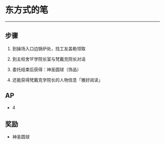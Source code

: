 # 东方式的笔

---

## 步骤

1. 到操场入口边锅炉处，找工友盖勒领取

2. 到主校舍1F学院长室与梵戴克院长对话

3. 委托结束后获得：神圣圆球（饰品）

4. 还能获得梵戴克学院长的人物信息「雅好阅读」

## AP

- 4

## 奖励

- 神圣圆球